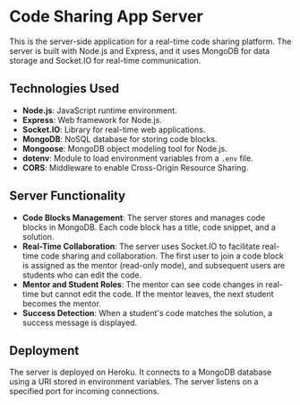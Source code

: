 # Code Sharing App Server

This is the server-side application for a real-time code sharing platform. The server is built with Node.js and Express, and it uses MongoDB for data storage and Socket.IO for real-time communication.

## Technologies Used

- **Node.js**: JavaScript runtime environment.
- **Express**: Web framework for Node.js.
- **Socket.IO**: Library for real-time web applications.
- **MongoDB**: NoSQL database for storing code blocks.
- **Mongoose**: MongoDB object modeling tool for Node.js.
- **dotenv**: Module to load environment variables from a `.env` file.
- **CORS**: Middleware to enable Cross-Origin Resource Sharing.

## Server Functionality

- **Code Blocks Management**: The server stores and manages code blocks in MongoDB. Each code block has a title, code snippet, and a solution.
- **Real-Time Collaboration**: The server uses Socket.IO to facilitate real-time code sharing and collaboration. The first user to join a code block is assigned as the mentor (read-only mode), and subsequent users are students who can edit the code.
- **Mentor and Student Roles**: The mentor can see code changes in real-time but cannot edit the code. If the mentor leaves, the next student becomes the mentor.
- **Success Detection**: When a student's code matches the solution, a success message is displayed.

## Deployment

The server is deployed on Heroku. It connects to a MongoDB database using a URI stored in environment variables. The server listens on a specified port for incoming connections.
